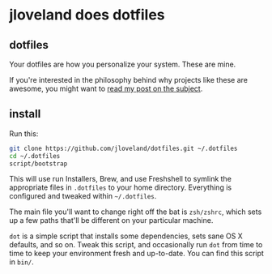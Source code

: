 # jloveland does dotfiles

## dotfiles

Your dotfiles are how you personalize your system. These are mine.

If you're interested in the philosophy behind why projects like these are
awesome, you might want to [read my post on the
subject](http://zachholman.com/2010/08/dotfiles-are-meant-to-be-forked/).

## install

Run this:

```sh
git clone https://github.com/jloveland/dotfiles.git ~/.dotfiles
cd ~/.dotfiles
script/bootstrap
```

This will use run Installers, Brew, and use Freshshell to symlink the appropriate files in `.dotfiles` to your home directory. Everything is configured and tweaked within `~/.dotfiles`.

The main file you'll want to change right off the bat is `zsh/zshrc`,
which sets up a few paths that'll be different on your particular machine.

`dot` is a simple script that installs some dependencies, sets sane OS X
defaults, and so on. Tweak this script, and occasionally run `dot` from
time to time to keep your environment fresh and up-to-date. You can find
this script in `bin/`.

